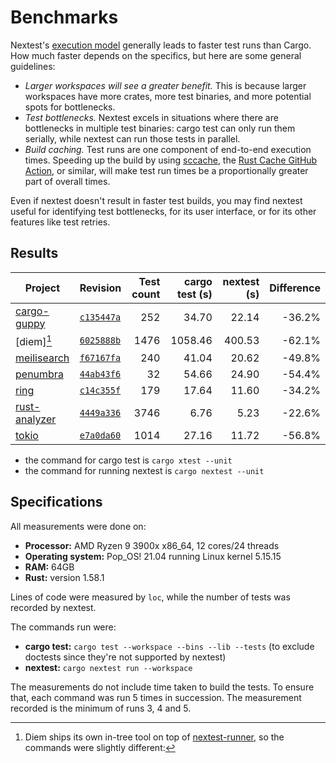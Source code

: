 # Benchmarks

Nextest's [execution model](how-it-works.md) generally leads to faster test runs than Cargo. How much faster depends on the specifics, but here are some general guidelines:

* *Larger workspaces will see a greater benefit.* This is because larger workspaces have more crates, more test binaries, and more potential spots for bottlenecks. 
* *Test bottlenecks.* Nextest excels in situations where there are bottlenecks in multiple test binaries: cargo test can only run them serially, while nextest can run those tests in parallel.
* *Build caching.* Test runs are one component of end-to-end execution times. Speeding up the build by using [sccache](https://github.com/mozilla/sccache), the [Rust Cache GitHub Action](https://github.com/marketplace/actions/rust-cache), or similar, will make test run times be a proportionally greater part of overall times.

Even if nextest doesn't result in faster test builds, you may find nextest useful for identifying test bottlenecks, for its user interface, or for its other features like test retries.

## Results

| Project         | Revision     | Test count | cargo test (s) | nextest (s) | Difference |
| --------------- | ------------ | ---------: | -------------: | ----------: | ---------: |
| [cargo-guppy]   | [`c135447a`] | 252        | 34.70          | 22.14       | \-36.2%    |
| [diem][^diem1]  | [`6025888b`] | 1476       | 1058.46        | 400.53      | \-62.1%    |
| [meilisearch]   | [`f67167fa`] | 240        | 41.04          | 20.62       | \-49.8%    |
| [penumbra]      | [`44ab43f6`] | 32         | 54.66          | 24.90       | \-54.4%    |
| [ring]          | [`c14c355f`] | 179        | 17.64          | 11.60       | \-34.2%    |
| [rust-analyzer] | [`4449a336`] | 3746       | 6.76           | 5.23        | \-22.6%    |
| [tokio]         | [`e7a0da60`] | 1014       | 27.16          | 11.72       | \-56.8%    |

[cargo-guppy]: https://github.com/facebookincubator/cargo-guppy/
[`c135447a`]: https://github.com/facebookincubator/cargo-guppy/commit/c135447af716d0f985557b40042b2b6df53fa653

[diem]: https://github.com/diem/diem
[`6025888b`]: https://github.com/diem/diem/commit/6025888b264793bc2112d2ad3a6ef40f0861ee08

[^diem1]: Diem ships its own in-tree tool on top of [nextest-runner], so the commands were slightly different:
* the command for cargo test is `cargo xtest --unit`
* the command for running nextest is `cargo nextest --unit`

[meilisearch]: https://github.com/meilisearch/meilisearch
[`f67167fa`]: https://github.com/meilisearch/meilisearch/commit/f67167fa9f473c1dba5d9485093a4768fc70a32d

[penumbra]: https://github.com/penumbra-zone/penumbra
[`44ab43f6`]: https://github.com/penumbra-zone/penumbra/commit/44ab43f62bafa861608ac3f2e6deabb456c43983

[ring]: https://github.com/briansmith/ring
[`c14c355f`]: https://github.com/briansmith/ring/commit/c14c355f51c537c99ff43935c88c22c2e04980a3

[rust-analyzer]: https://github.com/rust-analyzer/rust-analyzer
[`4449a336`]: https://github.com/rust-analyzer/rust-analyzer/commit/4449a336f6965ebdfa9b7408e6ff40a6a990a43d

[tokio]: https://github.com/tokio-rs/tokio
[`e7a0da60`]: https://github.com/tokio-rs/tokio/commit/e7a0da60cd997f10b33f32c4763c8ecef01144f8

[nextest-runner]: https://crates.io/crates/nextest-runner

## Specifications

All measurements were done on:
* **Processor:** AMD Ryzen 9 3900x x86_64, 12 cores/24 threads
* **Operating system:** Pop_OS! 21.04 running Linux kernel 5.15.15
* **RAM:** 64GB
* **Rust:** version 1.58.1

Lines of code were measured by `loc`, while the number of tests was recorded by nextest.

The commands run were:

* **cargo test:** `cargo test --workspace --bins --lib --tests` (to exclude doctests since they're not supported by nextest)
* **nextest:** `cargo nextest run --workspace`

The measurements do not include time taken to build the tests. To ensure that, each command was run 5 times in succession. The measurement recorded is the minimum of runs 3, 4 and 5.
